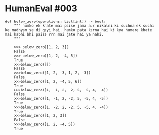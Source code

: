 # HumanEval #003
    def below_zero(operations: List[int]) -> bool:
        """ humko ek khate mai paise jama aur nikalni ki suchna ek suchi ke madhyam se di gayi hai. humko pata karna hai ki kya humare khate mai kabhi bhi paise rrn mai jate hai ya nahi.
        """
```
    >>> below_zero([1, 2, 3])
    False
    >>> below_zero([1, 2, -4, 5])
    True
    >>>below_zero([])
    False
    >>>below_zero([1, 2, -3, 1, 2, -3])
    False
    >>>below_zero([1, 2, -4, 5, 6]) 
    True
    >>>below_zero([1, -1, 2, -2, 5, -5, 4, -4])
    False
    >>>below_zero([1, -1, 2, -2, 5, -5, 4, -5])
    True
    >>>below_zero([1, -2, 2, -2, 5, -5, 4, -4])
    True
    >>>below_zero([1, 2, 3])
    False
    >>>below_zero([1, 2, -4, 5])
    True


```

